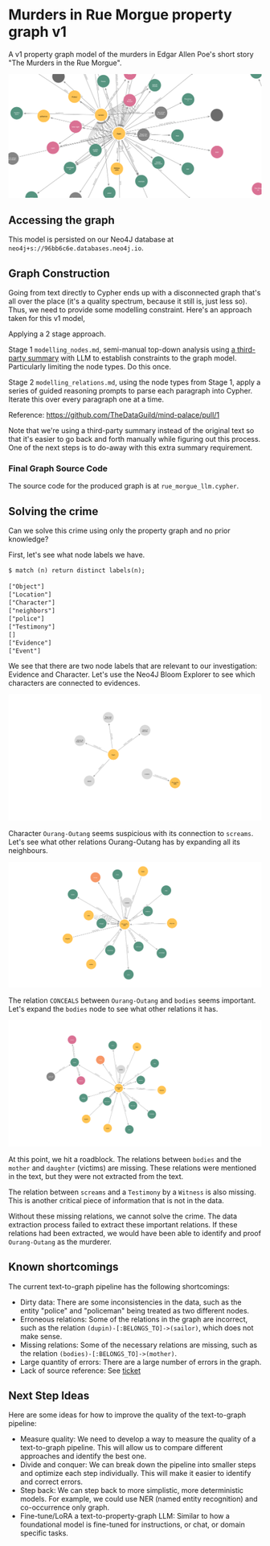 # Murders in Rue Morgue property graph v1

A v1 property graph model of the murders in Edgar Allen Poe's short story "The Murders in the Rue Morgue".

![v1 graph overview](v1-graph-overview.png)

## Accessing the graph

This model is persisted on our Neo4J database at `neo4j+s://96bb6c6e.databases.neo4j.io`.

## Graph Construction

Going from text directly to Cypher ends up with a disconnected graph that's all over the place (it's a quality spectrum, because it still is, just less so). Thus, we need to provide some modelling constraint. Here's an approach taken for this v1 model,

Applying a 2 stage approach.

Stage 1 `modelling_nodes.md`, semi-manual top-down analysis using [a third-party summary](../resources/murders_in_rue_morgue_summary.txt) with LLM to establish constraints to the graph model. Particularly limiting the node types. Do this once.

Stage 2 `modelling_relations.md`, using the node types from Stage 1, apply a series of guided reasoning prompts to parse each paragraph into Cypher. Iterate this over every paragraph one at a time.

Reference: https://github.com/TheDataGuild/mind-palace/pull/1

Note that we're using a third-party summary instead of the original text so that it's easier to go back and forth manually while figuring out this process. One of the next steps is to do-away with this extra summary requirement.

### Final Graph Source Code

The source code for the produced graph is at `rue_morgue_llm.cypher`.

## Solving the crime

Can we solve this crime using only the property graph and no prior knowledge?

First, let's see what node labels we have.

```
$ match (n) return distinct labels(n);

["Object"]
["Location"]
["Character"]
["neighbors"]
["police"]
["Testimony"]
[]
["Evidence"]
["Event"]
```

We see that there are two node labels that are relevant to our investigation: Evidence and Character. Let's use the Neo4J Bloom Explorer to see which characters are connected to evidences.

![(Evidence) - (Character)](evidence-chracter.png)

Character `Ourang-Outang` seems suspicious with its connection to `screams`. Let's see what other relations Ourang-Outang has by expanding all its neighbours.

![(Ourang-Outang)](ourang-outang.png)

The relation `CONCEALS` between `Ourang-Outang` and `bodies` seems important. Let's expand the `bodies` node to see what other relations it has.

![(bodies)](bodies.png)

At this point, we hit a roadblock. The relations between `bodies` and the `mother` and `daughter` (victims) are missing. These relations were mentioned in the text, but they were not extracted from the text.

The relation between `screams` and a `Testimony` by a `Witness` is also missing. This is another critical piece of information that is not in the data.

Without these missing relations, we cannot solve the crime. The data extraction process failed to extract these important relations. If these relations had been extracted, we would have been able to identify and proof `Ourang-Outang` as the murderer.

## Known shortcomings

The current text-to-graph pipeline has the following shortcomings:

- Dirty data: There are some inconsistencies in the data, such as the entity "police" and "policeman" being treated as two different nodes.
- Erroneous relations: Some of the relations in the graph are incorrect, such as the relation `(dupin)-[:BELONGS_TO]->(sailor)`, which does not make sense.
- Missing relations: Some of the necessary relations are missing, such as the relation `(bodies)-[:BELONGS_TO]->(mother)`.
- Large quantity of errors: There are a large number of errors in the graph.
- Lack of source reference: See [ticket](https://github.com/TheDataGuild/mind-palace/issues/2)

## Next Step Ideas

Here are some ideas for how to improve the quality of the text-to-graph pipeline:

- Measure quality: We need to develop a way to measure the quality of a text-to-graph pipeline. This will allow us to compare different approaches and identify the best one.
- Divide and conquer: We can break down the pipeline into smaller steps and optimize each step individually. This will make it easier to identify and correct errors.
- Step back: We can step back to more simplistic, more deterministic models. For example, we could use NER (named entity recognition) and co-occurrence only graph.
- Fine-tune/LoRA a text-to-property-graph LLM: Similar to how a foundational model is fine-tuned for instructions, or chat, or domain specific tasks.

